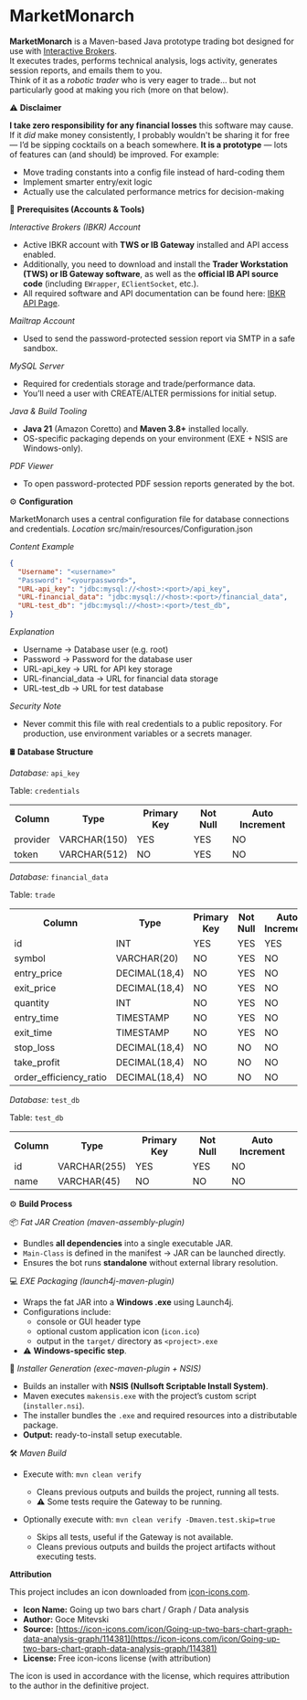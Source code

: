 # MarketMonarch
**MarketMonarch** is a Maven-based Java prototype trading bot designed for use with [Interactive Brokers](https://www.interactivebrokers.com/).  
It executes trades, performs technical analysis, logs activity, generates session reports, and emails them to you.  
Think of it as a *robotic trader* who is very eager to trade… but not particularly good at making you rich (more on that below).


⚠️ **Disclaimer**

**I take zero responsibility for any financial losses** this software may cause. If it *did* make money consistently, I probably wouldn't be sharing it for free — I’d be sipping cocktails on a beach somewhere. 
**It is a prototype** — lots of features can (and should) be improved. For example:
   * Move trading constants into a config file instead of hard-coding them
   * Implement smarter entry/exit logic
   * Actually use the calculated performance metrics for decision-making  


🔧 **Prerequisites (Accounts & Tools)**  

*Interactive Brokers (IBKR) Account*  
  - Active IBKR account with **TWS or IB Gateway** installed and API access enabled.  
  - Additionally, you need to download and install the **Trader Workstation (TWS) or IB Gateway software**, as well as the **official IB API source code** (including `EWrapper`, `EClientSocket`, etc.).  
  - All required software and API documentation can be found here: [IBKR API Page](https://ibkrcampus.com/campus/ibkr-api-page/twsapi-doc/).
    
*Mailtrap Account*
  - Used to send the password-protected session report via SMTP in a safe sandbox.
  
*MySQL Server*
  - Required for credentials storage and trade/performance data.
  - You’ll need a user with CREATE/ALTER permissions for initial setup.
  
*Java & Build Tooling*
  - **Java 21** (Amazon Coretto) and **Maven 3.8+** installed locally.
  - OS-specific packaging depends on your environment (EXE + NSIS are Windows-only).
  
*PDF Viewer*
  - To open password-protected PDF session reports generated by the bot.



⚙️ **Configuration**

MarketMonarch uses a central configuration file for database connections and credentials.
*Location* 
   src/main/resources/Configuration.json
   
*Content Example*
   
```json
{
  "Username": "<username>"
  "Password": "<yourpassword>",
  "URL-api_key": "jdbc:mysql://<host>:<port>/api_key",
  "URL-financial_data": "jdbc:mysql://<host>:<port>/financial_data",
  "URL-test_db": "jdbc:mysql://<host>:<port>/test_db",
} 
```

*Explanation*
- Username           -> Database user (e.g. root)
- Password           -> Password for the database user
- URL-api_key        -> URL for API key storage 
- URL-financial_data -> URL for financial data storage
- URL-test_db        -> URL for test database 

*Security Note*
- Never commit this file with real credentials to a public repository. For production, use environment variables or a secrets manager.


🛢️ **Database Structure**

*Database:* `api_key`

Table: `credentials`  
<table>
  <tr><th>Column</th><th>Type</th><th>Primary Key</th><th>Not Null</th><th>Auto Increment</th></tr>
  <tr><td>provider</td><td>VARCHAR(150)</td><td>YES</td><td>YES</td><td>NO</td></tr>
  <tr><td>token</td><td>VARCHAR(512)</td><td>NO</td><td>YES</td><td>NO</td></tr>
</table>



*Database:* `financial_data`

Table: `trade`  
<table>
  <tr><th>Column</th><th>Type</th><th>Primary Key</th><th>Not Null</th><th>Auto Increment</th></tr>
  <tr><td>id</td><td>INT</td><td>YES</td><td>YES</td><td>YES</td></tr>
  <tr><td>symbol</td><td>VARCHAR(20)</td><td>NO</td><td>YES</td><td>NO</td></tr>
  <tr><td>entry_price</td><td>DECIMAL(18,4)</td><td>NO</td><td>YES</td><td>NO</td></tr>
  <tr><td>exit_price</td><td>DECIMAL(18,4)</td><td>NO</td><td>YES</td><td>NO</td></tr>
  <tr><td>quantity</td><td>INT</td><td>NO</td><td>YES</td><td>NO</td></tr>
  <tr><td>entry_time</td><td>TIMESTAMP</td><td>NO</td><td>YES</td><td>NO</td></tr>
  <tr><td>exit_time</td><td>TIMESTAMP</td><td>NO</td><td>YES</td><td>NO</td></tr>
  <tr><td>stop_loss</td><td>DECIMAL(18,4)</td><td>NO</td><td>NO</td><td>NO</td></tr>
  <tr><td>take_profit</td><td>DECIMAL(18,4)</td><td>NO</td><td>NO</td><td>NO</td></tr>
  <tr><td>order_efficiency_ratio</td><td>DECIMAL(18,4)</td><td>NO</td><td>NO</td><td>NO</td></tr>
</table>

*Database:* `test_db`

Table: `test_db` 
<table>
  <tr><th>Column</th><th>Type</th><th>Primary Key</th><th>Not Null</th><th>Auto Increment</th></tr>
  <tr><td>id</td><td>VARCHAR(255)</td><td>YES</td><td>YES</td><td>NO</td></tr>
  <tr><td>name</td><td>VARCHAR(45)</td><td>NO</td><td>NO</td><td>NO</td></tr>
</table>  
  
  
⚙️ **Build Process**

📦 *Fat JAR Creation (maven-assembly-plugin)*
- Bundles **all dependencies** into a single executable JAR.  
- `Main-Class` is defined in the manifest → JAR can be launched directly.  
- Ensures the bot runs **standalone** without external library resolution.  



💻 *EXE Packaging (launch4j-maven-plugin)*
- Wraps the fat JAR into a **Windows .exe** using Launch4j.  
- Configurations include:  
  - console or GUI header type  
  - optional custom application icon (`icon.ico`)  
  - output in the `target/` directory as `<project>.exe`  
- ⚠️ **Windows-specific step**.  



📀 *Installer Generation (exec-maven-plugin + NSIS)*
- Builds an installer with **NSIS (Nullsoft Scriptable Install System)**.  
- Maven executes `makensis.exe` with the project’s custom script (`installer.nsi`).  
- The installer bundles the `.exe` and required resources into a distributable package.  
- **Output:** ready-to-install setup executable.  

🛠️ *Maven Build*
- Execute with: `mvn clean verify`  
  - Cleans previous outputs and builds the project, running all tests.  
  - ⚠️ Some tests require the Gateway to be running.  


- Optionally execute with: `mvn clean verify -Dmaven.test.skip=true`  
  - Skips all tests, useful if the Gateway is not available.  
  - Cleans previous outputs and builds the project artifacts without executing tests.

**Attribution**

This project includes an icon downloaded from [icon-icons.com](https://icon-icons.com/).

- **Icon Name:** Going up two bars chart / Graph / Data analysis  
- **Author:** Goce Mitevski  
- **Source:** [https://icon-icons.com/icon/Going-up-two-bars-chart-graph-data-analysis-graph/114381](https://icon-icons.com/icon/Going-up-two-bars-chart-graph-data-analysis-graph/114381)  
- **License:** Free icon-icons license (with attribution)

The icon is used in accordance with the license, which requires attribution to the author in the definitive project.

